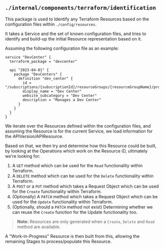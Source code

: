 ## `./internal/components/terraform/identification`

This package is used to Identify any Terraform Resources based on the configuration files within `./config/resources`.

It takes a Service and the set of known configuration files, and tries to identify and build-up the initial Resource representation based on it.

Assuming the following configuration file as an example:

```hcl
service "DevCenter" {
  terraform_package = "devcenter"

  api "2023-04-01" {
    package "DevCenters" {
      definition "dev_center" {
        id = "/subscriptions/{subscriptionId}/resourceGroups/{resourceGroupName}/providers/Microsoft.DevCenter/devCenters/{devCenterName}"
        display_name = "Dev Center"
        website_subcategory = "Dev Center"
        description = "Manages a Dev Center"
      }
    }
  }
}
```

We iterate over the Resources defined within the configuration files, and assuming the Resource is for the current Service, we load information for the APIVersion/APIResource.

Based on that, we then try and determine how this Resource could be built, by looking at the Operations which work on the Resource iD, ultimately we're looking for:

1. A `GET` method which can be used for the `Read` functionality within Terraform.
2. A `DELETE` method which can be used for the `Delete` functionality within Terraform.
3. A `POST` or a `PUT` method which takes a Request Object which can be used for the `Create` functionality within Terraform.
4. (Optionally) A `PATCH` method which takes a Request Object which can be used for the `Update` functionality within Terraform.
5. (Optionally, should a `PATCH` method not exist) Determining whether we can reuse the `Create` function for the Update functionality too.

> **Note:** Resources are only generated when a `Create`, `Delete` and `Read` method are available.

A "Work-in-Progress" Resource is then built from this, allowing the remaining Stages to process/populate this Resource.
